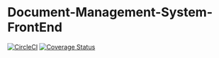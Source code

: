 # Document-Management-System-FrontEnd

[![CircleCI](https://circleci.com/gh/andela-jwarugu/dms-frontend.svg?style=svg)](https://circleci.com/gh/andela-jwarugu/dms-frontend)
[![Coverage Status](https://coveralls.io/repos/github/andela-jwarugu/DMS-Frontend/badge.svg?branch=master)](https://coveralls.io/github/andela-jwarugu/DMS-Frontend?branch=master)
